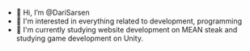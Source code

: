 - 👋 Hi, I’m @DariSarsen
- 👀 I'm interested in everything related to development, programming
- 🌱 I'm currently studying website development on MEAN steak and studying game development on Unity.

<!---
DariSarsen/DariSarsen is a ✨ special ✨ repository because its `README.md` (this file) appears on your GitHub profile.
You can click the Preview link to take a look at your changes.
--->
